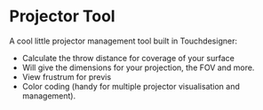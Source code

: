 # Projector Tool

A cool little projector management tool built in Touchdesigner:
- Calculate the throw distance for coverage of your surface
- Will give the dimensions for your projection, the FOV and more.
- View frustrum for previs
- Color coding (handy for multiple projector visualisation and management).
